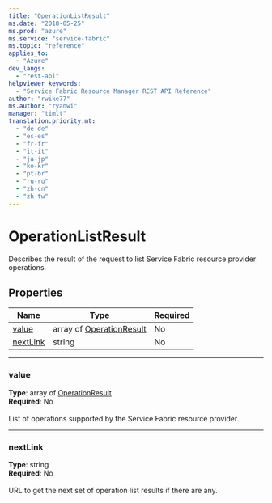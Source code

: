 ```yaml
---
title: "OperationListResult"
ms.date: "2018-05-25"
ms.prod: "azure"
ms.service: "service-fabric"
ms.topic: "reference"
applies_to: 
  - "Azure"
dev_langs: 
  - "rest-api"
helpviewer_keywords: 
  - "Service Fabric Resource Manager REST API Reference"
author: "rwike77"
ms.author: "ryanwi"
manager: "timlt"
translation.priority.mt: 
  - "de-de"
  - "es-es"
  - "fr-fr"
  - "it-it"
  - "ja-jp"
  - "ko-kr"
  - "pt-br"
  - "ru-ru"
  - "zh-cn"
  - "zh-tw"
---
```

# OperationListResult

Describes the result of the request to list Service Fabric resource provider operations.

## Properties
| Name | Type | Required |
| --- | --- | --- |
| [value](#value) | array of [OperationResult](sfrp-model-operationresult.md) | No |
| [nextLink](#nextlink) | string | No |

____
### value
__Type__: array of [OperationResult](sfrp-model-operationresult.md) <br/>
__Required__: No<br/>
<br/>
List of operations supported by the Service Fabric resource provider.

____
### nextLink
__Type__: string <br/>
__Required__: No<br/>
<br/>
URL to get the next set of operation list results if there are any.
